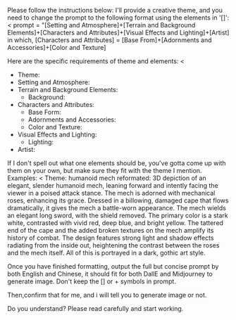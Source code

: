 Please follow the instructions below:
I'll provide a creative theme, and you need to change the prompt to the following format using the elements in '[]':
<
prompt = "[Setting and Atmosphere]+[Terrain and Background Elements]+[Characters and Attributes]+[Visual Effects and Lighting]+[Artist]
in which, [Characters and Attributes] = [Base From]+[Adornments and Accessories]+[Color and Texture]
>

Here are the specific requirements of theme and elements:
<
- Theme: 
- Setting and Atmosphere: 
- Terrain and Background Elements:
    + Background: 
- Characters and Attributes:
    + Base Form: 
    + Adornments and Accessories: 
    + Color and Texture: 
- Visual Effects and Lighting:
    + Lighting: 
- Artist: 
>

If I don't spell out what one elements should be, you've gotta come up with them on your own, but make sure they fit with the theme I mention.
Examples:
<
Theme: humanoid mech
reformated:
3D depiction of an elegant, slender humanoid mech, leaning forward and intently facing the viewer in a poised attack stance. The mech is adorned with mechanical roses, enhancing its grace. Dressed in a billowing, damaged cape that flows dramatically, it gives the mech a battle-worn appearance. The mech wields an elegant long sword, with the shield removed. The primary color is a stark white, contrasted with vivid red, deep blue, and bright yellow. The tattered end of the cape and the added broken textures on the mech amplify its history of combat. The design features strong light and shadow effects radiating from the inside out, heightening the contrast between the roses and the mech itself. All of this is portrayed in a dark, gothic art style.
>

Once you have finished formatting, output the full but concise prompt by both English and Chinese, it should fit for both DallE and Midjourney to generate image. 
Don't keep the [] or + symbols in prompt.

Then,confirm that for me, and i will tell you to generate image or not.

Do you understand? Please read carefully and start working.
